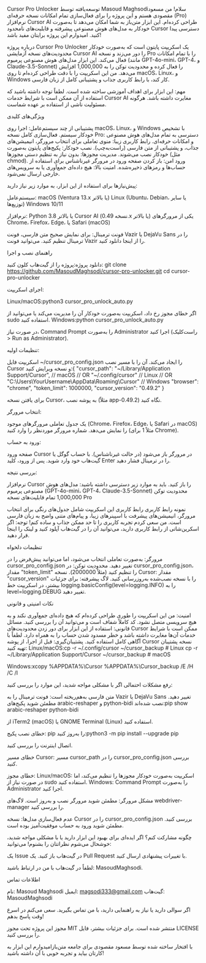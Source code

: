 Cursor Pro Unlocker
توسعه‌یافته توسط Masoud Maghsodiسلام! من مسعود مقصودی هستم و این پروژه را برای فعال‌سازی تمام امکانات نسخه حرفه‌ای (Pro) نرم‌افزار Cursor AI طراحی کرده‌ام. این ابزار متن‌باز به شما امکان می‌دهد تا به‌صورت خودکار به مدل‌های هوش مصنوعی پیشرفته و قابلیت‌های نامحدود Cursor دسترسی پیدا کنید. امیدوارم این پروژه برایتان مفید باشد!

درباره پروژه
Cursor Pro Unlocker یک اسکریپت پایتون است که به‌صورت خودکار محدودیت‌های نسخه آزمایشی Cursor AI را دور می‌زند و نسخه Pro را با تمام امکانات فعال می‌کند. این ابزار مدل‌های هوش مصنوعی پرمیوم (مانند GPT-4o-mini، GPT-4، و Claude-3.5-Sonnet) را فعال کرده و محدودیت توکن را به 1,000,000 افزایش می‌دهد. من این اسکریپت را با دقت طراحی کرده‌ام تا روی macOS، Linux، و Windows کار کند، با رابط کاربری جذاب و پشتیبانی کامل از زبان فارسی.

مهم: این ابزار برای اهداف آموزشی ساخته شده است. لطفاً توجه داشته باشید که استفاده از آن ممکن است با شرایط خدمات Cursor AI مغایرت داشته باشد. هرگونه مسئولیت ناشی از استفاده بر عهده شماست.


ویژگی‌های کلیدی

پشتیبانی از چند سیستم‌عامل: اجرا روی macOS، Linux، و Windows با تشخیص خودکار سیستم.
فعال‌سازی کامل نسخه Pro: دسترسی به تمام مدل‌های هوش مصنوعی و امکانات حرفه‌ای.
رابط کاربری زیبا: منوی تعاملی برای انتخاب مرورگر، انیمیشن‌های جذاب، و پشتیبانی از متن فارسی (راست‌به‌چپ).
نصب خودکار: پکیج‌های پایتون به‌صورت خودکار نصب می‌شوند.
مدیریت مجوزها: بدون نیاز به تنظیم دستی مجوزها (مثل chmod).
ورود امن: باز کردن صفحه ورود در مرورگر غیرناشناس برای استفاده از حساب‌ها و رمزهای ذخیره‌شده.
امنیت بالا: هیچ داده‌ای جمع‌آوری یا به سرویس‌های خارجی ارسال نمی‌شود.


پیش‌نیازها
برای استفاده از این ابزار، به موارد زیر نیاز دارید:

سیستم‌عامل:
macOS (Ventura 13.x یا بالاتر)
Linux (Ubuntu، Debian، یا سایر توزیع‌ها)
Windows 10/11


نرم‌افزار:
Python 3.8 یا بالاتر
Cursor AI (نسخه 0.49.x یا بالاتر)
یکی از مرورگرهای Chrome، Firefox، Edge، یا Safari (macOS)


فونت ترمینال:
برای نمایش صحیح متن فارسی، فونت Vazir یا DejaVu Sans را در ترمینال تنظیم کنید.
می‌توانید فونت Vazir را از اینجا دانلود کنید.




راهنمای نصب و اجرا

دانلود پروژه:پروژه را از گیت‌هاب کلون کنید:
git clone https://github.com/MasoudMaghsodi/cursor-pro-unlocker.git
cd cursor-pro-unlocker


اجرای اسکریپت:

Linux/macOS:python3 cursor_pro_unlock_auto.py

اگر خطای مجوز رخ داد، اسکریپت به‌صورت خودکار آن را مدیریت می‌کند یا می‌توانید از sudo استفاده کنید.
Windows:python cursor_pro_unlock_auto.py

در صورت نیاز، Command Prompt را به‌صورت Administrator اجرا کنید (راست‌کلیک > Run as Administrator).


تنظیمات اولیه:

اسکریپت فایل ~/cursor_pro_config.json را ایجاد می‌کند. آن را با مسیر نصب Cursor و نسخه ویرایش کنید:{
    "cursor_path": "~/Library/Application Support/Cursor", // macOS
    // OR "~/.config/cursor" // Linux
    // OR "C:\\Users\\YourUsername\\AppData\\Roaming\\Cursor" // Windows
    "browser": "chrome",
    "token_limit": 1000000,
    "cursor_version": "0.49.2"
}


برای یافتن نسخه Cursor، به پوشه نصب (مثلاً app-0.49.2) نگاه کنید.


انتخاب مرورگر:

یک جدول تعاملی مرورگرهای موجود (Chrome، Firefox، Edge، یا Safari در macOS) را نمایش می‌دهد.
شماره مرورگر موردنظر را وارد کنید (مثلاً 1 برای Chrome).


ورود به حساب:

صفحه ورود Cursor در مرورگر باز می‌شود (در حالت غیرناشناس).
با حساب گوگل یا گیت‌هاب خود وارد شوید.
پس از ورود، کلید Enter را در ترمینال فشار دهید.


بررسی نتیجه:

نرم‌افزار Cursor را باز کنید. باید به موارد زیر دسترسی داشته باشید:
مدل‌های هوش مصنوعی پرمیوم (GPT-4o-mini، GPT-4، Claude-3.5-Sonnet)
محدودیت توکن 1,000,000
تمام قابلیت‌های نسخه Pro






نمونه رابط کاربری
رابط کاربری این اسکریپت شامل جدول‌های رنگی برای انتخاب مرورگر، انیمیشن‌های پیشرفت با اسپینرهای زیبا، و پیام‌های متنی واضح به زبان فارسی است. من سعی کردم تجربه کاربری را تا حد ممکن جذاب و ساده کنم!
توجه: اگر اسکرین‌شاتی از رابط کاربری دارید، می‌توانید آن را در گیت‌هاب آپلود کنید و لینک را اینجا قرار دهید.

تنظیمات دلخواه

مرورگر: به‌صورت تعاملی انتخاب می‌شود، اما می‌توانید پیش‌فرض را در cursor_pro_config.json تغییر دهید.
محدودیت توکن: در cursor_pro_config.json، مقدار "token_limit" را تنظیم کنید (مثلاً 2000000).
نسخه Cursor: مقدار "cursor_version" را با نسخه نصب‌شده به‌روزرسانی کنید.
لاگ پیشرفته: برای جزئیات بیشتر، در اسکریپت خط logging.basicConfig(level=logging.INFO) را به level=logging.DEBUG تغییر دهید.


نکات امنیتی و قانونی

امنیت: من این اسکریپت را طوری طراحی کرده‌ام که هیچ داده‌ای جمع‌آوری نکند و به هیچ سرویسی متصل نشود. کد کاملاً شفاف است و می‌توانید آن را بررسی کنید.
مسائل قانونی: استفاده از این ابزار برای دور زدن محدودیت‌های Cursor ممکن است با شرایط خدمات آن‌ها مغایرت داشته باشد و خطر مسدود شدن حساب را به همراه دارد. لطفاً با آگاهی کامل استفاده کنید.
پشتیبان‌گیری: قبل از اجرا، از پوشه Cursor نسخه پشتیبان تهیه کنید:
Linux/macOS:cp -r ~/.config/cursor ~/cursor_backup  # Linux
cp -r ~/Library/Application Support/Cursor ~/cursor_backup  # macOS


Windows:xcopy %APPDATA%\Cursor %APPDATA%\Cursor_backup /E /H /C /I






رفع مشکلات احتمالی
اگر با مشکلی مواجه شدید، این موارد را بررسی کنید:

متن فارسی به‌هم‌ریخته است:
فونت ترمینال را به Vazir یا DejaVu Sans تغییر دهید.
مطمئن شوید پکیج‌های arabic-reshaper و python-bidi نصب شده‌اند:pip show arabic-reshaper python-bidi


از iTerm2 (macOS) یا GNOME Terminal (Linux) استفاده کنید.


خطای نصب پکیج:
pip را به‌روز کنید:python3 -m pip install --upgrade pip


اتصال اینترنت را بررسی کنید.


خطای مسیر Cursor:
مسیر cursor_path را در cursor_pro_config.json بررسی کنید.


خطای مجوز:
Linux/macOS: اسکریپت به‌صورت خودکار مجوزها را تنظیم می‌کند، اما در صورت نیاز از sudo استفاده کنید.
Windows: Command Prompt را به‌صورت Administrator اجرا کنید.


مشکل مرورگر:
مطمئن شوید مرورگر نصب و به‌روز است.
لاگ‌های webdriver-manager را بررسی کنید.


عدم فعال‌سازی مدل‌ها:
نسخه Cursor را در cursor_pro_config.json بررسی کنید.
مطمئن شوید ورود به حساب موفقیت‌آمیز بوده است.




چگونه مشارکت کنم؟
اگر ایده‌ای برای بهبود این ابزار دارید یا با مشکلی مواجه شدید، خوشحال می‌شوم نظراتتان را بشنوم! می‌توانید:

یک Issue در گیت‌هاب باز کنید.
یک Pull Request با تغییرات پیشنهادی ارسال کنید.

لطفاً در گیت‌هاب با من در ارتباط باشید: MasoudMaghsodi.

اطلاعات تماس

نام: Masoud Maghsodi
ایمیل: magsodi333@gmail.com
گیت‌هاب: MasoudMaghsodi

اگر سوالی دارید یا نیاز به راهنمایی دارید، با من تماس بگیرید. سعی می‌کنم در اسرع وقت پاسخ بدهم!

مجوز
این پروژه تحت مجوز MIT منتشر شده است. برای جزئیات بیشتر، فایل LICENSE را بررسی کنید.

با افتخار ساخته شده توسط مسعود مقصودی برای جامعه متن‌بازامیدوارم این ابزار به کارتان بیاید و تجربه خوبی با آن داشته باشید!
